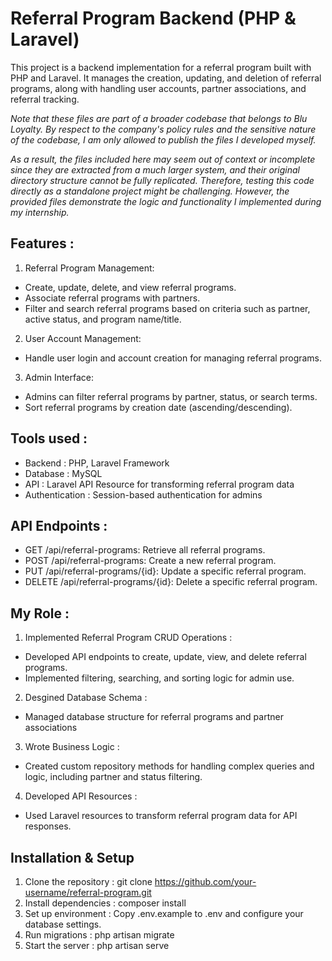 # Referral Program Backend (PHP & Laravel)

This project is a backend implementation for a referral program built with PHP and Laravel. It manages the creation, updating, and deletion of referral programs, along with handling user accounts, partner associations, and referral tracking.

*Note that these files are part of a broader codebase that belongs to Blu Loyalty. By respect to the company's policy rules and the sensitive nature of the codebase, I am only allowed to publish the files I developed myself.*

*As a result, the files included here may seem out of context or incomplete since they are extracted from a much larger system, and their original directory structure cannot be fully replicated. Therefore, testing this code directly as a standalone project might be challenging. However, the provided files demonstrate the logic and functionality I implemented during my internship.*
## Features : 
1. Referral Program Management:
- Create, update, delete, and view referral programs.
- Associate referral programs with partners.
- Filter and search referral programs based on criteria such as partner, active status, and program name/title.
2. User Account Management:
- Handle user login and account creation for managing referral programs.
3. Admin Interface:
- Admins can filter referral programs by partner, status, or search terms.
- Sort referral programs by creation date (ascending/descending).

## Tools used : 
- Backend : PHP, Laravel Framework
- Database : MySQL
- API : Laravel API Resource for transforming referral program data
- Authentication : Session-based authentication for admins

## API Endpoints : 
- GET /api/referral-programs: Retrieve all referral programs.
- POST /api/referral-programs: Create a new referral program.
- PUT /api/referral-programs/{id}: Update a specific referral program.
- DELETE /api/referral-programs/{id}: Delete a specific referral program.

## My Role :
1. Implemented Referral Program CRUD Operations :
- Developed API endpoints to create, update, view, and delete referral programs.
- Implemented filtering, searching, and sorting logic for admin use.
2. Desgined Database Schema :
- Managed database structure for referral programs and partner associations
3. Wrote Business Logic :
- Created custom repository methods for handling complex queries and logic, including partner and status filtering.
4. Developed API Resources :
- Used Laravel resources to transform referral program data for API responses.

## Installation & Setup 
1. Clone the repository : git clone https://github.com/your-username/referral-program.git
2. Install dependencies : composer install
3. Set up environment : Copy .env.example to .env and configure your database settings.
4. Run migrations : php artisan migrate
5. Start the server : php artisan serve

